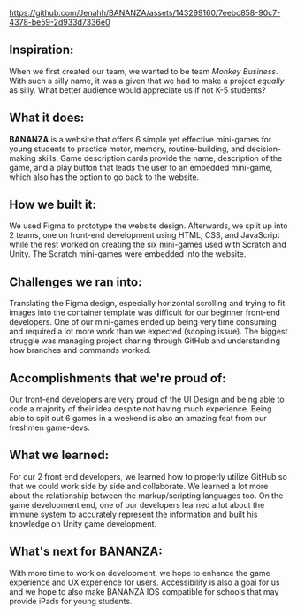 
https://github.com/Jenahh/BANANZA/assets/143299160/7eebc858-90c7-4378-be59-2d933d7336e0

## Inspiration:
When we first created our team, we wanted to be team _Monkey Business_. With such a silly name, it was a given that we had to make a project _equally_ as silly. What better audience would appreciate us if not K-5 students? 

## What it does:
**BANANZA** is a website that offers 6 simple yet effective mini-games for young students to practice motor, memory, routine-building, and decision-making skills. Game description cards provide the name, description of the game, and a play button that leads the user to an embedded mini-game, which also has the option to go back to the website. 

## How we built it:
We used Figma to prototype the website design. Afterwards, we split up into 2 teams, one on front-end development using HTML, CSS, and JavaScript while the rest worked on creating the six mini-games used with Scratch and Unity. The Scratch mini-games were embedded into the website. 

## Challenges we ran into:
Translating the Figma design, especially horizontal scrolling and trying to fit images into the container template was difficult for our beginner front-end developers. One of our mini-games ended up being very time consuming and required a lot more work than we expected (scoping issue). The biggest struggle was managing project sharing through GitHub and understanding how branches and commands worked.

## Accomplishments that we're proud of:
Our front-end developers are very proud of the UI Design and being able to code a majority of their idea despite not having much experience. Being able to spit out 6 games in a weekend is also an amazing feat from our freshmen game-devs.

## What we learned:
For our 2 front end developers, we learned how to properly utilize GitHub so that we could work side by side and collaborate. We learned a lot more about the relationship between the markup/scripting languages too. On the game development end, one of our developers learned a lot about the immune system to accurately represent the information and built his knowledge on Unity game development.

## What's next for BANANZA:
With more time to work on development, we hope to enhance the game experience and UX experience for users. Accessibility is also a goal for us and we hope to also make BANANZA IOS compatible for schools that may provide iPads for young students.
